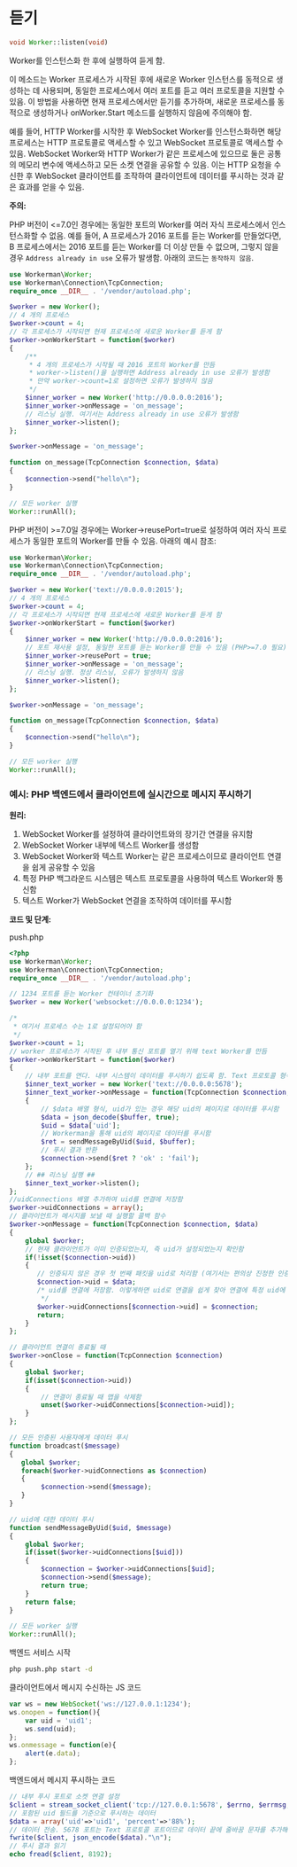 # 듣기
```php
void Worker::listen(void)
```
Worker를 인스턴스화 한 후에 실행하여 듣게 함.

이 메소드는 Worker 프로세스가 시작된 후에 새로운 Worker 인스턴스를 동적으로 생성하는 데 사용되며, 동일한 프로세스에서 여러 포트를 듣고 여러 프로토콜을 지원할 수 있음. 이 방법을 사용하면 현재 프로세스에서만 듣기를 추가하며, 새로운 프로세스를 동적으로 생성하거나 onWorker.Start 메소드를 실행하지 않음에 주의해야 함.

예를 들어, HTTP Worker를 시작한 후 WebSocket Worker를 인스턴스화하면 해당 프로세스는 HTTP 프로토콜로 액세스할 수 있고 WebSocket 프로토콜로 액세스할 수 있음. WebSocket Worker와 HTTP Worker가 같은 프로세스에 있으므로 둘은 공통의 메모리 변수에 액세스하고 모든 소켓 연결을 공유할 수 있음. 이는 HTTP 요청을 수신한 후 WebSocket 클라이언트를 조작하여 클라이언트에 데이터를 푸시하는 것과 같은 효과를 얻을 수 있음.

**주의:**

PHP 버전이 <=7.0인 경우에는 동일한 포트의 Worker를 여러 자식 프로세스에서 인스턴스화할 수 없음. 예를 들어, A 프로세스가 2016 포트를 듣는 Worker를 만들었다면, B 프로세스에서는 2016 포트를 듣는 Worker를 더 이상 만들 수 없으며, 그렇지 않을 경우 ```Address already in use``` 오류가 발생함. 아래의 코드는 ```동작하지 않음```.

```php
use Workerman\Worker;
use Workerman\Connection\TcpConnection;
require_once __DIR__ . '/vendor/autoload.php';

$worker = new Worker();
// 4 개의 프로세스
$worker->count = 4;
// 각 프로세스가 시작되면 현재 프로세스에 새로운 Worker를 듣게 함
$worker->onWorkerStart = function($worker)
{
    /**
     * 4 개의 프로세스가 시작될 때 2016 포트의 Worker를 만듬
     * worker->listen()을 실행하면 Address already in use 오류가 발생함
     * 만약 worker->count=1로 설정하면 오류가 발생하지 않음
     */
    $inner_worker = new Worker('http://0.0.0.0:2016');
    $inner_worker->onMessage = 'on_message';
    // 리스닝 실행. 여기서는 Address already in use 오류가 발생함
    $inner_worker->listen();
};

$worker->onMessage = 'on_message';

function on_message(TcpConnection $connection, $data)
{
    $connection->send("hello\n");
}

// 모든 worker 실행
Worker::runAll();
```

PHP 버전이 >=7.0일 경우에는 Worker->reusePort=true로 설정하여 여러 자식 프로세스가 동일한 포트의 Worker를 만들 수 있음. 아래의 예시 참조:

```php
use Workerman\Worker;
use Workerman\Connection\TcpConnection;
require_once __DIR__ . '/vendor/autoload.php';

$worker = new Worker('text://0.0.0.0:2015');
// 4 개의 프로세스
$worker->count = 4;
// 각 프로세스가 시작되면 현재 프로세스에 새로운 Worker를 듣게 함
$worker->onWorkerStart = function($worker)
{
    $inner_worker = new Worker('http://0.0.0.0:2016');
    // 포트 재사용 설정, 동일한 포트를 듣는 Worker를 만들 수 있음 (PHP>=7.0 필요)
    $inner_worker->reusePort = true;
    $inner_worker->onMessage = 'on_message';
    // 리스닝 실행. 정상 리스닝, 오류가 발생하지 않음
    $inner_worker->listen();
};

$worker->onMessage = 'on_message';

function on_message(TcpConnection $connection, $data)
{
    $connection->send("hello\n");
}

// 모든 worker 실행
Worker::runAll();
```
### 예시: PHP 백엔드에서 클라이언트에 실시간으로 메시지 푸시하기

**원리:**

1. WebSocket Worker를 설정하여 클라이언트와의 장기간 연결을 유지함
2. WebSocket Worker 내부에 텍스트 Worker를 생성함
3. WebSocket Worker와 텍스트 Worker는 같은 프로세스이므로 클라이언트 연결을 쉽게 공유할 수 있음
4. 특정 PHP 백그라운드 시스템은 텍스트 프로토콜을 사용하여 텍스트 Worker와 통신함
5. 텍스트 Worker가 WebSocket 연결을 조작하여 데이터를 푸시함

**코드 및 단계:**

push.php

```php
<?php
use Workerman\Worker;
use Workerman\Connection\TcpConnection;
require_once __DIR__ . '/vendor/autoload.php';

// 1234 포트를 듣는 Worker 컨테이너 초기화
$worker = new Worker('websocket://0.0.0.0:1234');

/*
 * 여기서 프로세스 수는 1로 설정되어야 함
 */
$worker->count = 1;
// worker 프로세스가 시작된 후 내부 통신 포트를 열기 위해 text Worker를 만듬
$worker->onWorkerStart = function($worker)
{
    // 내부 포트를 연다. 내부 시스템이 데이터를 푸시하기 쉽도록 함. Text 프로토콜 형식은 텍스트+줄바꿈 문자임
    $inner_text_worker = new Worker('text://0.0.0.0:5678');
    $inner_text_worker->onMessage = function(TcpConnection $connection, $buffer)
    {
        // $data 배열 형식, uid가 있는 경우 해당 uid의 페이지로 데이터를 푸시함
        $data = json_decode($buffer, true);
        $uid = $data['uid'];
        // Workerman을 통해 uid의 페이지로 데이터를 푸시함
        $ret = sendMessageByUid($uid, $buffer);
        // 푸시 결과 반환
        $connection->send($ret ? 'ok' : 'fail');
    };
    // ## 리스닝 실행 ##
    $inner_text_worker->listen();
};
//uidConnections 배열 추가하여 uid를 연결에 저장함
$worker->uidConnections = array();
// 클라이언트가 메시지를 보낼 때 실행할 콜백 함수
$worker->onMessage = function(TcpConnection $connection, $data)
{
    global $worker;
    // 현재 클라이언트가 이미 인증되었는지, 즉 uid가 설정되었는지 확인함
    if(!isset($connection->uid))
    {
       // 인증되지 않은 경우 첫 번째 패킷을 uid로 처리함 (여기서는 편의상 진정한 인증은 수행하지 않음)
       $connection->uid = $data;
       /* uid를 연결에 저장함. 이렇게하면 uid로 연결을 쉽게 찾아 연결에 특정 uid에 대한 데이터를 푸시할 수 있음
        */
       $worker->uidConnections[$connection->uid] = $connection;
       return;
    }
};

// 클라이언트 연결이 종료될 때
$worker->onClose = function(TcpConnection $connection)
{
    global $worker;
    if(isset($connection->uid))
    {
        // 연결이 종료될 때 맵을 삭제함
        unset($worker->uidConnections[$connection->uid]);
    }
};

// 모든 인증된 사용자에게 데이터 푸시
function broadcast($message)
{
   global $worker;
   foreach($worker->uidConnections as $connection)
   {
        $connection->send($message);
   }
}

// uid에 대한 데이터 푸시
function sendMessageByUid($uid, $message)
{
    global $worker;
    if(isset($worker->uidConnections[$uid]))
    {
        $connection = $worker->uidConnections[$uid];
        $connection->send($message);
        return true;
    }
    return false;
}

// 모든 worker 실행
Worker::runAll();
```

백엔드 서비스 시작
```sh
php push.php start -d
```

클라이언트에서 메시지 수신하는 JS 코드
```javascript
var ws = new WebSocket('ws://127.0.0.1:1234');
ws.onopen = function(){
    var uid = 'uid1';
    ws.send(uid);
};
ws.onmessage = function(e){
    alert(e.data);
};
```

백엔드에서 메시지 푸시하는 코드
```php
// 내부 푸시 포트로 소켓 연결 설정
$client = stream_socket_client('tcp://127.0.0.1:5678', $errno, $errmsg, 1);
// 포함된 uid 필드를 기준으로 푸시하는 데이터
$data = array('uid'=>'uid1', 'percent'=>'88%');
// 데이터 전송. 5678 포트는 Text 프로토콜 포트이므로 데이터 끝에 줄바꿈 문자를 추가해야 함
fwrite($client, json_encode($data)."\n");
// 푸시 결과 읽기
echo fread($client, 8192);
```
